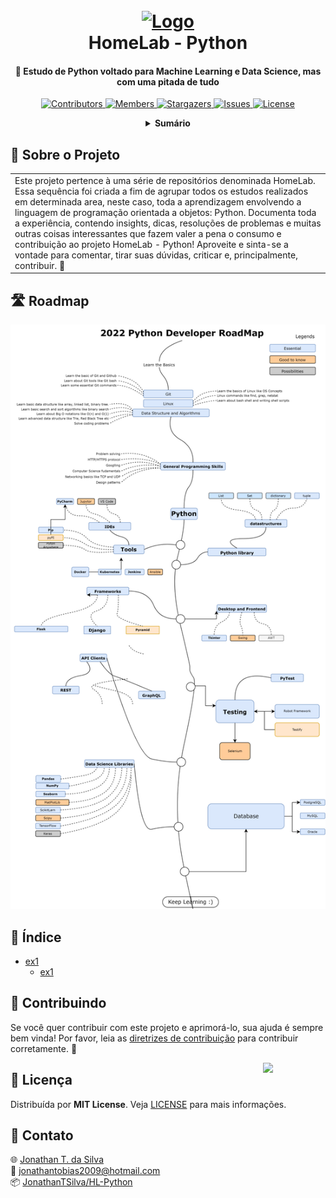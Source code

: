 <!-- LOGO DO PROJETO -->
<h1 align="center">
    <br>
    <a href="https://github.com/JonathanTSilva/HL-Python"><img src="https://cdn.rebrickable.com/media/thumbs/mocs/moc-91667.jpg/1000x800.jpg" alt="Logo" width="200"></a>
    <br>
        HomeLab - Python
    <br>
</h1>

<h4 align="center">
  
🐍 Estudo de Python voltado para Machine Learning e Data Science, mas com uma pitada de tudo
  
</h4>

<!-- SHIELDS DO PROJETO -->
<p align="center">
    <a href="https://github.com/JonathanTSilva/HL-Python/graphs/contributors">
        <img src="https://img.shields.io/github/contributors/JonathanTSilva/HL-Python.svg?style=flat" alt="Contributors">
    </a>
    <a href="https://github.com/JonathanTSilva/HL-Python/network/members">
        <img src="https://img.shields.io/github/forks/JonathanTSilva/HL-Python.svg?style=flat" alt="Members">
    </a>
    <a href="https://github.com/JonathanTSilva/HL-Python/stargazers">
        <img src="https://img.shields.io/github/stars/JonathanTSilva/HL-Python.svg?style=flat" alt="Stargazers">
    </a>
    <a href="https://github.com/JonathanTSilva/HL-Python/issues">
        <img src="https://img.shields.io/github/issues/JonathanTSilva/HL-Python.svg?style=flat" alt="Issues">
    </a>
    <a href="https://github.com/JonathanTSilva/HL-Python/blob/main/LICENSE">
        <img src="https://img.shields.io/github/license/JonathanTSilva/HL-Python.svg?style=flat" alt="License">
    </a>
</p>

<!-- SUMÁRIO -->
<details close="close" align="center">
    <summary><b>Sumário</b></summary>
        <a href="#sobre-o-projeto">Sobre o Projeto</a> |
        <a href="#roadmap">Roadmap</a> |
        <a href="#índice">Índice</a> |
        <a href="#contribuindo">Contribuindo</a> |
        <a href="#licença">Licença</a> |
        <a href="#contato">Contato</a> |
        <a href="#"></a>
</details>

<!-- CORPO-->
## 📃 Sobre o Projeto

<table>
    <tr>
        <td>
            Este projeto pertence à uma série de repositórios denominada HomeLab. Essa sequência foi criada a fim de agrupar todos os estudos realizados em determinada area, neste caso, toda a aprendizagem envolvendo a linguagem de programação orientada a objetos: Python. Documenta toda a experiência, contendo insights, dicas, resoluções de problemas e muitas outras coisas interessantes que fazem valer a pena o consumo e contribuição ao projeto HomeLab - Python! Aproveite e sinta-se a vontade para comentar, tirar suas dúvidas, criticar e, principalmente, contribuir. 🐍
        </td>
    </tr>
</table>

## 🛣️ Roadmap

![python_roadmap][A]

## 🔎 Índice

- [ex1](https://github.com/JonathanTSilva)
  - [ex1](https://github.com/JonathanTSilva)

## 🤝 Contribuindo

Se você quer contribuir com este projeto e aprimorá-lo, sua ajuda é sempre bem vinda! Por favor, leia as [diretrizes de contribuição][1] para contribuir corretamente. :tada:

<!-- LICENÇA -->
<a href="https://github.com/JonathanTSilva/HL-Python/blob/main/LICENSE"><img width="100px" src="https://miro.medium.com/max/886/1*C87EjxGeMPrkTuVRVWVg4w.png" align="right" /></a>

## 📝 Licença

Distribuída por **MIT License**. Veja [LICENSE][2] para mais informações.

## 📧 Contato

:globe_with_meridians: [Jonathan T. da Silva][3] <br>
:email: jonathantobias2009@hotmail.com <br>
:package: [JonathanTSilva/HL-Python][4]

<!-- MARKDOWN LINKS>
<!-- SITES -->
[1]: https://github.com/JonathanTSilva/HL-Python/blob/main/Docs/CONTRIBUTING.md
[2]: https://github.com/JonathanTSilva/HL-Python/blob/main/LICENSE
[3]: https://www.linkedin.com/in/JonathanTSilva/
[4]: https://github.com/JonathanTSilva/HL-Python

<!-- IMAGENS -->
[A]: /Images/python-roadmap.png
